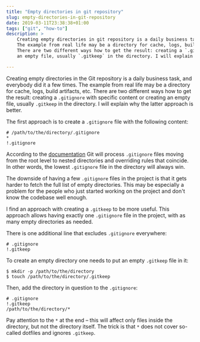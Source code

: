 ```yaml
---
title: "Empty directories in git repository"
slug: empty-directories-in-git-repository
date: 2019-03-11T23:38:38+01:00
tags: ["git", "how-to"]
description: >
    Creating empty directories in git repository is a daily business task and everybody did it a few times.
    The example from real life may be a directory for cache, logs, build artifacts etc.
    There are two different ways how to get the result: creating a `.gitignore` with a specific content or creating
    an empty file, usually `.gitkeep` in the directory. I will explain why the latter approach is better.

---
```


Creating empty directories in the Git repository is a daily business task, and everybody did it a few times.
The example from real life may be a directory for cache, logs, build artifacts, etc.
There are two different ways how to get the result: creating a `.gitignore` with specific content or creating
an empty file, usually `.gitkeep` in the directory. I will explain why the latter approach is better.

The first approach is to create a `.gitignore` file with the following content:

```
# /path/to/the/directory/.gitignore
*
!.gitignore
```

According to the [documentation](https://git-scm.com/docs/gitignore) Git will process `.gitignore` files moving from the root level to nested directories and overriding rules that coincide.
In other words, the lowest `.gitignore` file in the directory will always win.

The downside of having a few `.gitignore` files in the project is that it gets harder to fetch the full list of empty directories.
This may be especially a problem for the people who just started working on the project and don't know the codebase well enough.

I find an approach with creating a `.gitkeep` to be more useful.
This approach allows having exactly one `.gitignore` file in the project, with as many empty directories as needed.

There is one additional line that excludes `.gitignore` everywhere:

```
# .gitignore
!.gitkeep
```

To create an empty directory one needs to put an empty `.gitkeep` file in it:

```
$ mkdir -p /path/to/the/directory
$ touch /path/to/the/directory/.gitkeep
```

Then, add the directory in question to the `.gitignore`:

```
# .gitignore
!.gitkeep
/path/to/the/directory/*
```

Pay attention to the `*` at the end – this will affect only files inside the directory, but not the directory itself.
The trick is that `*` does not cover so-called dotfiles and ignores `.gitkeep`.
